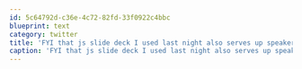 ```yaml
---
id: 5c64792d-c36e-4c72-82fd-33f0922c4bbc
blueprint: text
category: twitter
title: 'FYI that js slide deck I used last night also serves up speaker notes to a separate browser using node github.com/hakimel/reveal…'
caption: 'FYI that js slide deck I used last night also serves up speaker notes to a separate browser using node <a href="https://github.com/hakimel/reveal.js/" title="https://github.com/hakimel/reveal.js/" class="link link_untco">github.com/hakimel/reveal…</a>'
---
```

